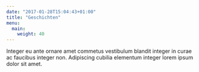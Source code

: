 ```yaml
---
date: "2017-01-28T15:04:43+01:00"
title: "Geschichten"
menu:
  main:
    weight: 40
---
```


Integer eu ante ornare amet commetus vestibulum blandit integer in curae ac
faucibus integer non. Adipiscing cubilia elementum integer lorem ipsum dolor sit
amet.
